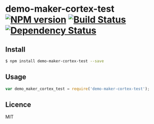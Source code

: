 # demo-maker-cortex-test [![NPM version](https://badge.fury.io/js/demo-maker-cortex-test.svg)](http://badge.fury.io/js/demo-maker-cortex-test) [![Build Status](https://travis-ci.org/supersheep/demo-maker-cortex-test.svg?branch=master)](https://travis-ci.org/supersheep/demo-maker-cortex-test) [![Dependency Status](https://gemnasium.com/supersheep/demo-maker-cortex-test.svg)](https://gemnasium.com/supersheep/demo-maker-cortex-test)

<!-- description -->

## Install

```bash
$ npm install demo-maker-cortex-test --save
```

## Usage

```js
var demo_maker_cortex_test = require('demo-maker-cortex-test');
```

## Licence

MIT
<!-- do not want to make nodeinit to complicated, you can edit this whenever you want. -->